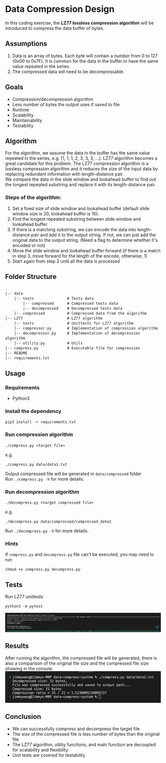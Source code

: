 # Data Compression Design
In this coding exercise, the **LZ77 lossless compression algorithm** will be introduced to compress the data buffer of bytes.
## Assumptions
1. Data is an array of bytes. Each byte will contain a number from 0 to 127 (0x00 to 0x7F). It is common for the data in the buffer to have the same value repeated in the series.
2. The compressed data will need to be decompressable.

## Goals
- Compression/decompression algorithm
- Less number of bytes the output uses if saved to file
- Runtime
- Scalability
- Maintainability
- Testability

## Algorithm
For the algorithm, we assume the data in the buffer has the same value repeated in the series, e.g. [1, 1, 1, 2, 3, 3, 3, ...]. LZ77 algorithm becomes a great candidate for this problem. The LZ77 compression algorithm is a lossless compression algorithm and it reduces the size of the input data by replacing redundant information with length-distance pair. <br/>
We compare the data in the slide window and lookahead buffer to find out the longest repeated substring and replace it with its length-distance pair. <br/>
### Steps of the algorithm:
1. Set a fixed size of slide window and lookahead buffer (default slide window size is 20, lookahead buffer is 15).
2. Find the longest repeated substring between slide window and lookahead buffer.
3. If there is a matching substring, we can encode the data into length-distance pair and add it to the output string. If not, we can just add the original data to the output string. (Need a flag to determine whether it's encoded or not)
4. Move the slide window and lookahead buffer forward (if there is a match in step 3, move forward for the length of the encode, otherwise, 1)
5. Start again from step 2 until all the data is processed

## Folder Structure
    .
    |-- data
        |-- tests               # Tests data
            |-- compressed      # Compressed tests data
            |-- decompressed    # Decompressed tests data
        |-- compressed          # Compressed data from the algorithm
    |-- LZ77                    # LZ77 algorithm
        |-- tests               # Unittests for LZ77 algorithm
        |-- compressor.py       # Implementation of compression algorithm
        |-- decompressor.py     # Implementation of decompression algorithm
        |-- utility.py          # Utils
    |-- compress.py             # Executable file for compression
    |-- README
    |-- requirements.txt


## Usage
### Requirements
- Python3

### Install the dependency
```
pip3 install -r requirements.txt
```

### Run compression algorithm
```
./compress.py <target file>
```
e.g.
```
./compress.py data/data1.txt
```
Output compressed file will be generated in ```data/compressed``` folder <br/>
Run ```./compress.py -h``` for more details.

### Run decompression algorithm
```
./decompress.py <target compressed file>
```
e.g.
```
./decompress.py data/compressed/compressed_data1
```
Run ```./decompress.py -h``` for more details.

### Hints
If ```compress.py``` and ```decompress.py``` file can't be executed, you may need to run
```
chmod +x compress.py decompress.py
```

## Tests
Run LZ77 unittests
```
python3 -m pytest
```
![alt text](https://github.com/PinHoWang/data-compress-system/blob/main/test_result.png)


## Results
After running the algorithm, the compressed file will be generated, there is also a comparison of the original file size and the compressed file size showing in the console. <br/>
![alt text](https://github.com/PinHoWang/data-compress-system/blob/main/result.png)

## Conclusion
- We can successfully compress and decompress the target file
- The size of the compressed file is less number of bytes than the original file
- The LZ77 algorithm, utility functions, and main function are decoupled for scalability and flexibility
- Unit tests are covered for testability